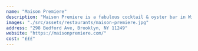```yaml
---
name: "Maison Premiere"
description: "Maison Premiere is a fabulous cocktail & oyster bar in Williamsburg. It has a beautiful vitage interior and a very classy vibe. They serve cocktails, small plates, and of course oysters."
images: "./src/assets/restaurants/maison-premiere.jpg"
address: "298 Bedford Ave, Brooklyn, NY 11249"
website: "https://maisonpremiere.com/"
cost: "£££"
---
```

